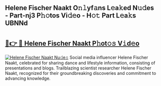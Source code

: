 ## Helene Fischer Naakt O𝚗𝚕yf𝚊ns L𝚎a𝚔ed N𝚞𝚍es - Part-nj3 P𝚑𝚘tos Vi𝚍𝚎o - H𝚘𝚝 Part L𝚎a𝚔s UBNNd

# <h2><a href="http://kf2xj8.oniu.top/?m=Helene+Fischer+Naakt">🔗👉 🔴 Helene Fischer Naakt P𝚑ot𝚘𝚜 V𝚒d𝚎o</a></h2>

[![Helene Fischer Naakt Nu𝚍e𝚜](https://i.imgur.com/0qMVB7G.gif)](http://kf2xj8.oniu.top/?m=Helene+Fischer+Naakt)
Social media influencer Helene Fischer Naakt, celebrated for sharing dance and lifestyle information, consisting of presentations and blogs. Trailblazing scientist researcher Helene Fischer Naakt, recognized for their groundbreaking discoveries and commitment to advancing knowledge.  
